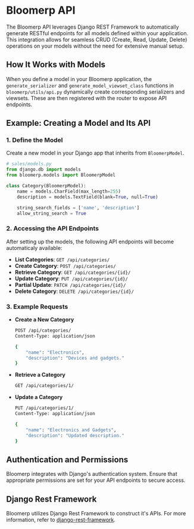 # Bloomerp API

The Bloomerp API leverages Django REST Framework to automatically generate RESTful endpoints for all models defined within your application. This integration allows for seamless CRUD (Create, Read, Update, Delete) operations on your models without the need for extensive manual setup.

## How It Works with Models

When you define a model in your Bloomerp application, the `generate_serializer` and `generate_model_viewset_class` functions in `bloomerp/utils/api.py` dynamically create corresponding serializers and viewsets. These are then registered with the router to expose API endpoints.

## Example: Creating a Model and Its API

### 1. Define the Model

Create a new model in your Django app that inherits from `BloomerpModel`.

```python
# sales/models.py
from django.db import models
from bloomerp.models import BloomerpModel

class Category(BloomerpModel):
    name = models.CharField(max_length=255)
    description = models.TextField(blank=True, null=True)

    string_search_fields = ['name', 'description']
    allow_string_search = True
```

### 2. Accessing the API Endpoints

After setting up the models, the following API endpoints will become automaticaly available:

- **List Categories**: `GET /api/categories/`
- **Create Category**: `POST /api/categories/`
- **Retrieve Category**: `GET /api/categories/{id}/`
- **Update Category**: `PUT /api/categories/{id}/`
- **Partial Update**: `PATCH /api/categories/{id}/`
- **Delete Category**: `DELETE /api/categories/{id}/`

### 3. Example Requests

- **Create a New Category**

    ```sh
    POST /api/categories/
    Content-Type: application/json

    {
        "name": "Electronics",
        "description": "Devices and gadgets."
    }
    ```

- **Retrieve a Category**

    ```sh
    GET /api/categories/1/
    ```

- **Update a Category**

    ```sh
    PUT /api/categories/1/
    Content-Type: application/json

    {
        "name": "Electronics and Gadgets",
        "description": "Updated description."
    }
    ```

## Authentication and Permissions

Bloomerp integrates with Django's authentication system. Ensure that appropriate permissions are set for your API endpoints to secure access.

## Django Rest Framework

Bloomerp utilizes Django Rest Framework to construct it's APIs. For more information, refer to [django-rest-framework](https://www.django-rest-framework.org/).




